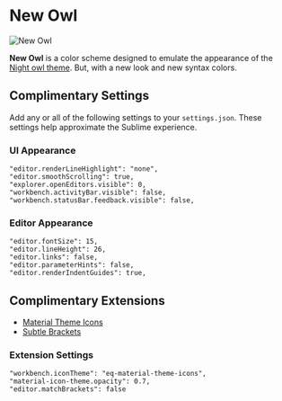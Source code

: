 # New Owl

![New Owl](https://rawcdn.githack.com/carlosvq/vscode-new-owl/02885278483949e67b2598a08a7b831384d9c25a/preview.png)

**New Owl** is a color scheme designed to emulate the appearance of the [Night owl theme](https://github.com/voronianski/oceanic-next-color-scheme). But, with a new look and new syntax colors.

## Complimentary Settings

Add any or all of the following settings to your `settings.json`.
These settings help approximate the Sublime experience.

### UI Appearance

```
"editor.renderLineHighlight": "none",
"editor.smoothScrolling": true,
"explorer.openEditors.visible": 0,
"workbench.activityBar.visible": false,
"workbench.statusBar.feedback.visible": false,
```

### Editor Appearance

```
"editor.fontSize": 15,
"editor.lineHeight": 26,
"editor.links": false,
"editor.parameterHints": false,
"editor.renderIndentGuides": true,
```

## Complimentary Extensions

- [Material Theme Icons](https://material-theme.site/)
- [Subtle Brackets](https://marketplace.visualstudio.com/items?itemName=rafamel.subtle-brackets)

### Extension Settings

```
"workbench.iconTheme": "eq-material-theme-icons",
"material-icon-theme.opacity": 0.7,
"editor.matchBrackets": false
```
